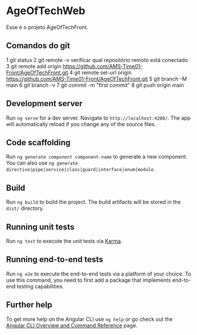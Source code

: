 # AgeOfTechWeb

Esse é o projeto AgeOfTechFront.

## Comandos do git
1 git status
2 git remote -v  verificar qual repositório remoto está conectado
3 git remote add origin https://github.com/AMS-Time01-Front/AgeOfTechFront.git
4 git remote set-url origin https://github.com/AMS-Time01-Front/AgeOfTechFront.git
5 git branch -M main
6 git branch -v
7 git commit -m "first commit"
8 git push origin main

## Development server

Run `ng serve` for a dev server. Navigate to `http://localhost:4200/`. The app will automatically reload if you change any of the source files.

## Code scaffolding

Run `ng generate component component-name` to generate a new component. You can also use `ng generate directive|pipe|service|class|guard|interface|enum|module`.

## Build

Run `ng build` to build the project. The build artifacts will be stored in the `dist/` directory.

## Running unit tests

Run `ng test` to execute the unit tests via [Karma](https://karma-runner.github.io).

## Running end-to-end tests

Run `ng e2e` to execute the end-to-end tests via a platform of your choice. To use this command, you need to first add a package that implements end-to-end testing capabilities.

## Further help

To get more help on the Angular CLI use `ng help` or go check out the [Angular CLI Overview and Command Reference](https://angular.io/cli) page.
